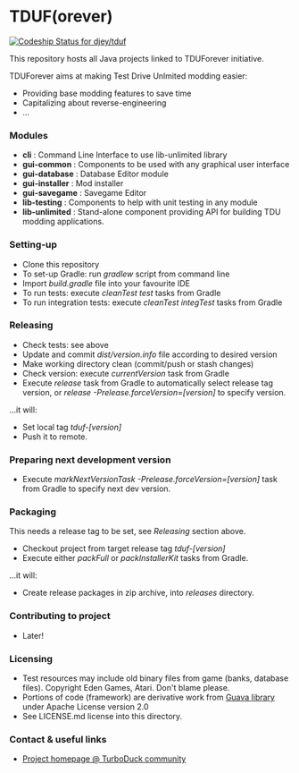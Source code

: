 # TDUF(orever) #

[![Codeship Status for djey/tduf](https://app.codeship.com/projects/a2317ec0-ca46-0132-0a66-62c0e6e8856f/status?branch=master)](https://app.codeship.com/projects/75428)

This repository hosts all Java projects linked to TDUForever initiative.

TDUForever aims at making Test Drive Unlmited modding easier:

* Providing base modding features to save time
* Capitalizing about reverse-engineering
* ...

### Modules ###

* **cli** : Command Line Interface to use lib-unlimited library
* **gui-common** : Components to be used with any graphical user interface
* **gui-database** : Database Editor module
* **gui-installer** : Mod installer
* **gui-savegame** : Savegame Editor
* **lib-testing** : Components to help with unit testing in any module
* **lib-unlimited** : Stand-alone component providing API for building TDU modding applications.

### Setting-up ###

* Clone this repository
* To set-up Gradle: run *gradlew* script from command line
* Import *build.gradle* file into your favourite IDE
* To run tests: execute *cleanTest test* tasks from Gradle
* To run integration tests: execute *cleanTest integTest* tasks from Gradle


### Releasing ###

* Check tests: see above
* Update and commit *dist/version.info* file according to desired version
* Make working directory clean (commit/push or stash changes)
* Check version: execute *currentVersion* task from Gradle
* Execute *release* task from Gradle to automatically select release tag version, or *release -Prelease.forceVersion=[version]* to specify version.

...it will:

* Set local tag *tduf-[version]*
* Push it to remote.

### Preparing next development version ###

* Execute *markNextVersionTask -Prelease.forceVersion=[version]* task from Gradle to specify next dev version.

### Packaging ###

This needs a release tag to be set, see *Releasing* section above.

* Checkout project from target release tag *tduf-[version]*
* Execute either *packFull* or *packInstallerKit* tasks from Gradle.

...it will:

* Create release packages in zip archive, into *releases* directory.

### Contributing to project ###

* Later!

### Licensing ###

* Test resources may include old binary files from game (banks, database files). Copyright Eden Games, Atari. Don't blame please.
* Portions of code (framework) are derivative work from [Guava library](https://github.com/google/guava) under Apache License version 2.0
* See LICENSE.md license into this directory.

### Contact & useful links ###

* [Project homepage @ TurboDuck community](https://forum.turboduck.net/forums/tdu-mod-tools-support.57/)
